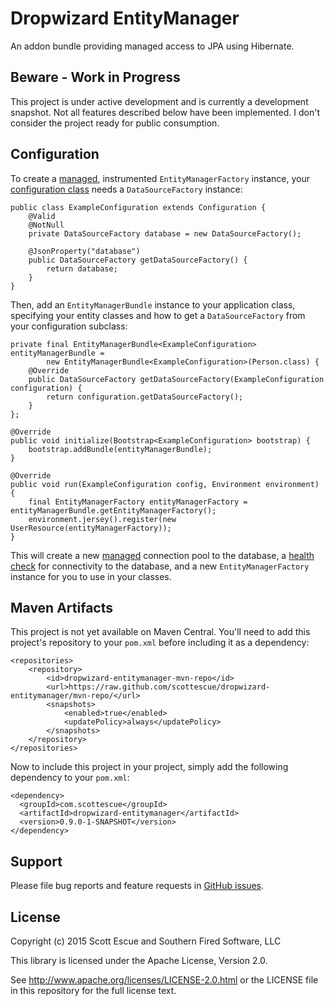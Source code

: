 Dropwizard EntityManager
========================

An addon bundle providing managed access to JPA using Hibernate.

Beware - Work in Progress
-----
This project is under active development and is currently a development snapshot.  Not all features described below have 
been implemented.  I don't consider the project ready for public consumption.

Configuration
-----

To create a [managed](http://www.dropwizard.io/0.9.1/docs/manual/core.html#man-core-managed), instrumented 
`EntityManagerFactory` instance, your [configuration class](http://www.dropwizard.io/0.9.1/docs/manual/core.html#man-core-configuration) 
needs a `DataSourceFactory` instance:

    public class ExampleConfiguration extends Configuration {
        @Valid
        @NotNull
        private DataSourceFactory database = new DataSourceFactory();
    
        @JsonProperty("database")
        public DataSourceFactory getDataSourceFactory() {
            return database;
        }
    }

Then, add an `EntityManagerBundle` instance to your application class, specifying your entity classes and how to get a 
`DataSourceFactory` from your configuration subclass:

    private final EntityManagerBundle<ExampleConfiguration> entityManagerBundle = 
            new EntityManagerBundle<ExampleConfiguration>(Person.class) {
        @Override
        public DataSourceFactory getDataSourceFactory(ExampleConfiguration configuration) {
            return configuration.getDataSourceFactory();
        }
    };
    
    @Override
    public void initialize(Bootstrap<ExampleConfiguration> bootstrap) {
        bootstrap.addBundle(entityManagerBundle);
    }
    
    @Override
    public void run(ExampleConfiguration config, Environment environment) {
        final EntityManagerFactory entityManagerFactory = entityManagerBundle.getEntityManagerFactory();
        environment.jersey().register(new UserResource(entityManagerFactory));
    }

This will create a new [managed](http://www.dropwizard.io/0.9.1/docs/manual/core.html#man-core-managed) connection pool 
to the database, a [health check](http://www.dropwizard.io/0.9.1/docs/manual/core.html#man-core-healthchecks) for 
connectivity to the database, and a new `EntityManagerFactory` instance for you to use in your classes.


Maven Artifacts
---------------

This project is not yet available on Maven Central. You'll need to add this project's repository to your `pom.xml` before 
including it as a dependency:

    <repositories>
        <repository>
            <id>dropwizard-entitymanager-mvn-repo</id>
            <url>https://raw.github.com/scottescue/dropwizard-entitymanager/mvn-repo/</url>
            <snapshots>
                <enabled>true</enabled>
                <updatePolicy>always</updatePolicy>
            </snapshots>
        </repository>
    </repositories>

Now to include this project in your project, simply add the following dependency to your
`pom.xml`:

    <dependency>
      <groupId>com.scottescue</groupId>
      <artifactId>dropwizard-entitymanager</artifactId>
      <version>0.9.0-1-SNAPSHOT</version>
    </dependency>


Support
-------

Please file bug reports and feature requests in [GitHub issues](https://github.com/scottescue/dropwizard-entitymanager/issues).


License
-------

Copyright (c) 2015 Scott Escue and Southern Fired Software, LLC 

This library is licensed under the Apache License, Version 2.0.

See http://www.apache.org/licenses/LICENSE-2.0.html or the LICENSE file in this repository for the full license text.
